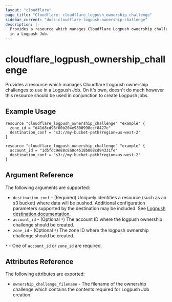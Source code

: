 ```yaml
---
layout: "cloudflare"
page_title: "Cloudflare: cloudflare_logpush_ownership_challenge"
sidebar_current: "docs-cloudflare-logpush-ownership-challenge"
description: |-
  Provides a resource which manages Cloudflare Logpush ownership challenges to use
  in a Logpush Job.
---
```


# cloudflare_logpush_ownership_challenge

Provides a resource which manages Cloudflare Logpush ownership challenges to use
in a Logpush Job. On it's own, doesn't do much however this resource should
be used in conjunction to create Logpush jobs.

## Example Usage

```hcl
resource "cloudflare_logpush_ownership_challenge" "example" {
  zone_id = "d41d8cd98f00b204e9800998ecf8427e"
  destination_conf = "s3://my-bucket-path?region=us-west-2"
}
```

```hcl
resource "cloudflare_logpush_ownership_challenge" "example" {
  account_id = "1d5fdc9e88c8a8c4518b068cd94331fe"
  destination_conf = "s3://my-bucket-path?region=us-west-2"
}
```

## Argument Reference

The following arguments are supported:

* `destination_conf` - (Required) Uniquely identifies a resource (such as an s3 bucket) where data will be pushed. Additional configuration parameters supported by the destination may be included. See [Logpush destination documentation](https://developers.cloudflare.com/logs/logpush/logpush-configuration-api/understanding-logpush-api/#destination).
* `account_id` - (Optional `*`) The account ID where the logpush ownership challenge should be created.
* `zone_id` - (Optional `*`) The zone ID where the logpush ownership challenge should be created.

`*` - One of `account_id` or `zone_id` are required.

## Attributes Reference

The following attributes are exported:

* `ownership_challenge_filename` - The filename of the ownership challenge which
  contains the contents required for Logpush Job creation.
